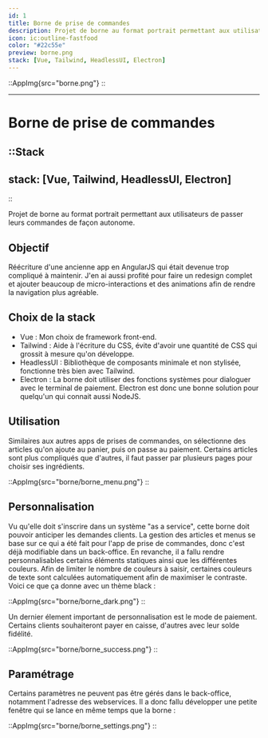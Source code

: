 ```yaml
---
id: 1
title: Borne de prise de commandes
description: Projet de borne au format portrait permettant aux utilisateurs de passer leurs commandes de façon autonome.
icon: ic:outline-fastfood
color: "#22c55e"
preview: borne.png
stack: [Vue, Tailwind, HeadlessUI, Electron]
---
```


::AppImg{src="borne.png"}
::

---

# Borne de prise de commandes

::Stack
---
stack: [Vue, Tailwind, HeadlessUI, Electron]
---
::

Projet de borne au format portrait permettant aux utilisateurs de passer leurs commandes de façon autonome.

## Objectif

Réécriture d'une ancienne app en AngularJS qui était devenue trop compliqué à maintenir.
J'en ai aussi profité pour faire un redesign complet et ajouter beaucoup de micro-interactions et des animations afin de rendre la navigation plus agréable.

## Choix de la stack

- Vue : Mon choix de framework front-end.
- Tailwind : Aide à l'écriture du CSS, évite d'avoir une quantité de CSS qui grossit à mesure qu'on développe.
- HeadlessUI : Bibliothèque de composants minimale et non stylisée, fonctionne très bien avec Tailwind.
- Electron : La borne doit utiliser des fonctions systèmes pour dialoguer avec le terminal de paiement.
Electron est donc une bonne solution pour quelqu'un qui connait aussi NodeJS.

## Utilisation

Similaires aux autres apps de prises de commandes, on sélectionne des articles qu'on ajoute au panier, puis on passe au paiement.
Certains articles sont plus compliqués que d'autres, il faut passer par plusieurs pages pour choisir ses ingrédients.

::AppImg{src="borne/borne_menu.png"}
::

## Personnalisation

Vu qu'elle doit s'inscrire dans un système "as a service", cette borne doit pouvoir anticiper les demandes clients.
La gestion des articles et menus se base sur ce qui a été fait pour l'app de prise de commandes, donc c'est déjà modifiable dans un back-office.
En revanche, il a fallu rendre personnalisables certains éléments statiques ainsi que les différentes couleurs.
Afin de limiter le nombre de couleurs à saisir, certaines couleurs de texte sont calculées automatiquement afin de maximiser le contraste.
Voici ce que ça donne avec un thème black :

::AppImg{src="borne/borne_dark.png"}
::

Un dernier élement important de personnalisation est le mode de paiement.
Certains clients souhaiteront payer en caisse, d'autres avec leur solde fidélité.

::AppImg{src="borne/borne_success.png"}
::

## Paramétrage

Certains paramètres ne peuvent pas être gérés dans le back-office, notamment l'adresse des webservices.
Il a donc fallu développer une petite fenêtre qui se lance en même temps que la borne :

::AppImg{src="borne/borne_settings.png"}
::
